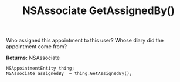 ﻿---
uid: crmscript_ref_NSAppointmentEntity_GetAssignedBy
title: NSAssociate GetAssignedBy()
intellisense: NSAppointmentEntity.GetAssignedBy
keywords: NSAppointmentEntity, GetAssignedBy
so.topic: reference
---

Who assigned this appointment to this user? Whose diary did the appointment come from?

**Returns:** NSAssociate


```crmscript
NSAppointmentEntity thing;
NSAssociate assignedBy  = thing.GetAssignedBy();
```


